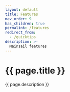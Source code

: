 ```yaml
---
layout: default
title: Features
nav_order: 9
has_children: true
permalink: /features
redirect_from:
  - /quicktips
description: >-
  Mainsail features
---
```


# {{ page.title }}
{{ page.description }}